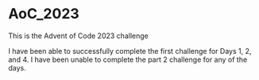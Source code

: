 # AoC_2023
This is the Advent of Code 2023 challenge

I have been able to successfully complete the first challenge for Days 1, 2, and 4.
I have been unable to complete the part 2 challenge for any of the days.
